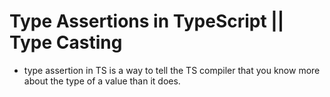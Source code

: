 # Type Assertions in TypeScript || Type Casting

- type assertion in TS is a way to tell the TS compiler that you know more about the type of a value than it does.

